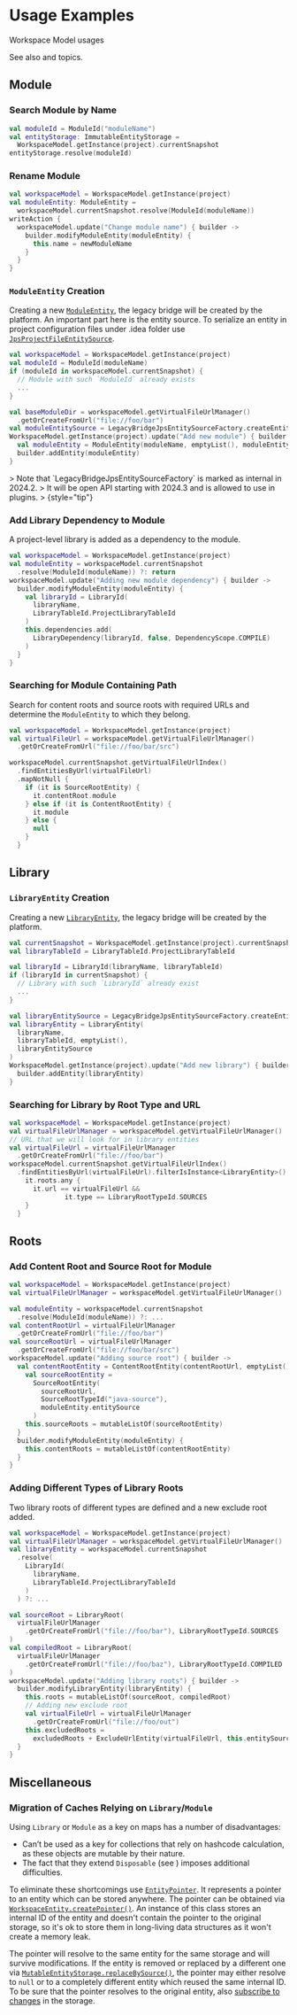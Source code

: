 <!-- Copyright 2000-2024 JetBrains s.r.o. and contributors. Use of this source code is governed by the Apache 2.0 license. -->

# Usage Examples

<primary-label ref="2024.2"/>

<link-summary>Workspace Model usages</link-summary>

See also [](workspace_model_entity_mutation.md) and [](workspace_model_entity_read.md) topics.

## Module

### Search Module by Name

```kotlin
val moduleId = ModuleId("moduleName")
val entityStorage: ImmutableEntityStorage =
  WorkspaceModel.getInstance(project).currentSnapshot
entityStorage.resolve(moduleId)
```

### Rename Module

```kotlin
val workspaceModel = WorkspaceModel.getInstance(project)
val moduleEntity: ModuleEntity =
  workspaceModel.currentSnapshot.resolve(ModuleId(moduleName))
writeAction {
  workspaceModel.update("Change module name") { builder ->
    builder.modifyModuleEntity(moduleEntity) {
      this.name = newModuleName
    }
  }
}
```

### `ModuleEntity` Creation

Creating a new
[`ModuleEntity`](%gh-ic%/platform/workspace/jps/src/com/intellij/platform/workspace/jps/entities/module.kt),
the legacy bridge will be created by the platform.
An important part here is the entity source.
To serialize an entity in project configuration files under <path>.idea</path> folder use
[`JpsProjectFileEntitySource`](%gh-ic%/platform/workspace/jps/src/com/intellij/platform/workspace/jps/jpsEntitySources.kt).

```kotlin
val workspaceModel = WorkspaceModel.getInstance(project)
val moduleId = ModuleId(moduleName)
if (moduleId in workspaceModel.currentSnapshot) {
  // Module with such `ModuleId` already exists
  ...
}

val baseModuleDir = workspaceModel.getVirtualFileUrlManager()
  .getOrCreateFromUrl("file://foo/bar")
val moduleEntitySource = LegacyBridgeJpsEntitySourceFactory.createEntitySourceForModule(project, baseModuleDir, null)
WorkspaceModel.getInstance(project).update("Add new module") { builder ->
  val moduleEntity = ModuleEntity(moduleName, emptyList(), moduleEntitySource)
  builder.addEntity(moduleEntity)
}
```

<snippet id="LegacyBridgeJpsEntitySourceFactory-internal-note">
> Note that `LegacyBridgeJpsEntitySourceFactory` is marked as internal in 2024.2.
> It will be open API starting with 2024.3 and is allowed to use in plugins.
>
{style="tip"}
</snippet>

### Add Library Dependency to Module

A project-level library is added as a dependency to the module.

```kotlin
val workspaceModel = WorkspaceModel.getInstance(project)
val moduleEntity = workspaceModel.currentSnapshot
  .resolve(ModuleId(moduleName)) ?: return
workspaceModel.update("Adding new module dependency") { builder ->
  builder.modifyModuleEntity(moduleEntity) {
    val libraryId = LibraryId(
      libraryName,
      LibraryTableId.ProjectLibraryTableId
    )
    this.dependencies.add(
      LibraryDependency(libraryId, false, DependencyScope.COMPILE)
    )
  }
}
```

### Searching for Module Containing Path

Search for content roots and source roots with required URLs and determine the `ModuleEntity` to which they belong.

```kotlin
val workspaceModel = WorkspaceModel.getInstance(project)
val virtualFileUrl = workspaceModel.getVirtualFileUrlManager()
  .getOrCreateFromUrl("file://foo/bar/src")

workspaceModel.currentSnapshot.getVirtualFileUrlIndex()
  .findEntitiesByUrl(virtualFileUrl)
  .mapNotNull {
    if (it is SourceRootEntity) {
      it.contentRoot.module
    } else if (it is ContentRootEntity) {
      it.module
    } else {
      null
    }
  }
```

## Library

### `LibraryEntity` Creation

Creating a new
[`LibraryEntity`](%gh-ic%/platform/workspace/jps/src/com/intellij/platform/workspace/jps/entities/dependencies.kt),
the legacy bridge will be created by the platform.

```kotlin
val currentSnapshot = WorkspaceModel.getInstance(project).currentSnapshot
val libraryTableId = LibraryTableId.ProjectLibraryTableId

val libraryId = LibraryId(libraryName, libraryTableId)
if (libraryId in currentSnapshot) {
  // Library with such `LibraryId` already exist
  ...
}

val libraryEntitySource = LegacyBridgeJpsEntitySourceFactory.createEntitySourceForProjectLibrary(project, null)
val libraryEntity = LibraryEntity(
  libraryName,
  libraryTableId, emptyList(),
  libraryEntitySource
)
WorkspaceModel.getInstance(project).update("Add new library") { builder ->
  builder.addEntity(libraryEntity)
}
```

<include from="workspace_model_usages.md" element-id="LegacyBridgeJpsEntitySourceFactory-internal-note"></include>

### Searching for Library by Root Type and URL

```kotlin
val workspaceModel = WorkspaceModel.getInstance(project)
val virtualFileUrlManager = workspaceModel.getVirtualFileUrlManager()
// URL that we will look for in library entities
val virtualFileUrl = virtualFileUrlManager
  .getOrCreateFromUrl("file://foo/bar")
workspaceModel.currentSnapshot.getVirtualFileUrlIndex()
  .findEntitiesByUrl(virtualFileUrl).filterIsInstance<LibraryEntity>().filter {
    it.roots.any {
      it.url == virtualFileUrl &&
              it.type == LibraryRootTypeId.SOURCES
    }
  }
```

## Roots

### Add Content Root and Source Root for Module

```kotlin
val workspaceModel = WorkspaceModel.getInstance(project)
val virtualFileUrlManager = workspaceModel.getVirtualFileUrlManager()

val moduleEntity = workspaceModel.currentSnapshot
  .resolve(ModuleId(moduleName)) ?: ...
val contentRootUrl = virtualFileUrlManager
  .getOrCreateFromUrl("file://foo/bar")
val sourceRootUrl = virtualFileUrlManager
  .getOrCreateFromUrl("file://foo/bar/src")
workspaceModel.update("Adding source root") { builder ->
  val contentRootEntity = ContentRootEntity(contentRootUrl, emptyList(), moduleEntity.entitySource) {
    val sourceRootEntity =
      SourceRootEntity(
        sourceRootUrl,
        SourceRootTypeId("java-source"),
        moduleEntity.entitySource
      )
    this.sourceRoots = mutableListOf(sourceRootEntity)
  }
  builder.modifyModuleEntity(moduleEntity) {
    this.contentRoots = mutableListOf(contentRootEntity)
  }
}
```

### Adding Different Types of Library Roots

Two library roots of different types are defined and a new exclude root added.

```kotlin
val workspaceModel = WorkspaceModel.getInstance(project)
val virtualFileUrlManager = workspaceModel.getVirtualFileUrlManager()
val libraryEntity = workspaceModel.currentSnapshot
  .resolve(
    LibraryId(
      libraryName,
      LibraryTableId.ProjectLibraryTableId
    )
  ) ?: ...

val sourceRoot = LibraryRoot(
  virtualFileUrlManager
    .getOrCreateFromUrl("file://foo/bar"), LibraryRootTypeId.SOURCES
)
val compiledRoot = LibraryRoot(
  virtualFileUrlManager
    .getOrCreateFromUrl("file://foo/baz"), LibraryRootTypeId.COMPILED
)
workspaceModel.update("Adding library roots") { builder ->
  builder.modifyLibraryEntity(libraryEntity) {
    this.roots = mutableListOf(sourceRoot, compiledRoot)
    // Adding new exclude root
    val virtualFileUrl = virtualFileUrlManager
      .getOrCreateFromUrl("file://foo/out")
    this.excludedRoots =
      excludedRoots + ExcludeUrlEntity(virtualFileUrl, this.entitySource)
  }
}
```

## Miscellaneous

### Migration of Caches Relying on `Library`/`Module`

Using `Library` or `Module` as a key on maps has a number of disadvantages:

- Can’t be used as a key for collections that rely on hashcode calculation, as these objects are mutable by their nature.
- The fact that they extend `Disposable` (see [](disposers.md)) imposes additional difficulties.

To eliminate these shortcomings use
[`EntityPointer`](%gh-ic%/platform/workspace/storage/src/com/intellij/platform/workspace/storage/EntityPointer.kt).
It represents a pointer to an entity which can be stored anywhere.
The pointer can be obtained via
[`WorkspaceEntity.createPointer()`](%gh-ic%/platform/workspace/storage/src/com/intellij/platform/workspace/storage/WorkspaceEntity.kt).
An instance of this class stores an internal ID of the entity and doesn't contain the pointer to the original storage, so it's ok to
store them in long-living data structures as it won't create a memory leak.

The pointer will resolve to the same entity for the same storage and will survive modifications.
If the entity is removed or replaced by a different one via
[`MutableEntityStorage.replaceBySource()`](%gh-ic%/platform/workspace/storage/src/com/intellij/platform/workspace/storage/MutableEntityStorage.kt),
the pointer may either resolve to `null` or to a completely different entity which reused the same internal ID.
To be sure that the pointer resolves to the original entity, also [subscribe to changes](workspace_model_event_listening.md) in the storage.

